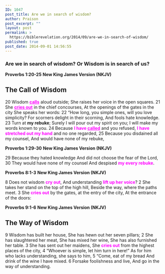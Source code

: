 ```yaml
---
ID: 1047
post_title: Are we in search of wisdom?
author: Praison
post_excerpt: ""
layout: post
permalink: >
  https://biblerevelation.org/2014/09/are-we-in-search-of-wisdom/
published: true
post_date: 2014-09-01 14:56:55
---
```

<h3>Are we in search of wisdom? Or Wisdom is in search of us?</h3>
<strong>Proverbs 1:20-25</strong>
<strong> New King James Version (NKJV)</strong>
<h2>The Call of Wisdom</h2>
20 Wisdom <span style="text-decoration: underline; color: #ff00ff;"><strong>calls</strong></span> aloud outside;
She raises her voice in the open squares.
21 She <span style="color: #ff00ff;"><strong><span style="text-decoration: underline;">cries out</span></strong></span> in the chief concourses,
At the openings of the gates in the city
She speaks her words:
22 “How long, you simple ones, will you love simplicity?
For scorners delight in their scorning,
And fools hate knowledge.
23 Turn at <strong>my rebuke</strong>;
Surely I will pour out my spirit on you;
I will make my words known to you.
24 Because <span style="color: #ff00ff;"><strong>I have <span style="text-decoration: underline;">called</span></strong></span> and you refused,
<span style="color: #ff00ff;"><strong>I have stretched out my hand</strong></span> and no one regarded,
25 Because you disdained all my counsel,
And would have none of my rebuke,

<strong>Proverbs 1:29-30</strong>
<strong> New King James Version (NKJV)</strong>

29 Because they hated knowledge
And did not choose the fear of the Lord,
30 They would have none of my counsel
And despised <span style="color: #ff00ff;"><strong>my every rebuke</strong></span>.

<strong>Proverbs 8:1-3</strong>
<strong>New King James Version (NKJV)</strong>

8 Does not wisdom <span style="color: #ff00ff;"><strong>cry out</strong></span>,
And understanding <span style="color: #ff00ff;"><strong>lift up her voice</strong></span>?
2 She takes her stand on the top of the high hill,
Beside the way, where the paths meet.
3 She <span style="color: #ff00ff;"><strong>cries out</strong></span> by the gates, at the entry of the city,
At the entrance of the doors:

<strong>Proverbs 9:1-6</strong>
<strong> New King James Version (NKJV)</strong>
<h2>The Way of Wisdom</h2>
9 Wisdom has built her house,
She has hewn out her seven pillars;
2 She has slaughtered her meat,
She has mixed her wine,
She has also furnished her table.
3 She has sent out her maidens,
She <span style="color: #ff00ff;"><strong>cries out</strong></span> from the highest places of the city,
4 “Whoever is simple, let him turn in here!”
As for him who lacks understanding, she says to him,
5 “Come, eat of my bread
And drink of the wine I have mixed.
6 Forsake foolishness and live,
And go in the way of understanding.
<h2></h2>